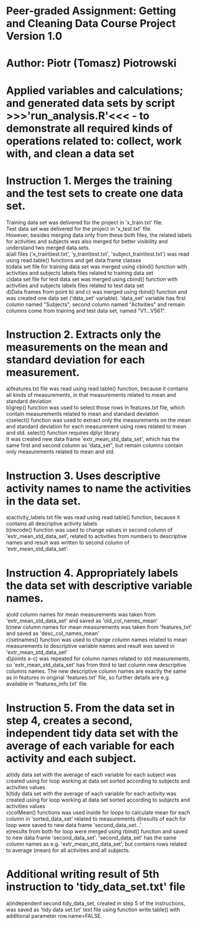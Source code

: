 Peer-graded Assignment: Getting and Cleaning Data Course Project
Version 1.0
==================================================================
Author: Piotr (Tomasz) Piotrowski
==================================================================


Applied variables and calculations; and generated data sets by script >>>'run_analysis.R'<<< - to demonstrate all required kinds of operations related to: collect, work with, and clean a data set
========================================================================================================================================================================================================

Instruction 1. Merges the training and the test sets to create one data set.
==========================================================================================
Training data set was delivered for the project in 'x_train.txt' file. <br />
Test data set was delivered for the project in 'x_test.txt' file. <br />
However, besides merging data only from these both files, the related labels for activities and subjects was also merged for better visibility and understand two merged data sets. <br />
a)all files ('x_train\test.txt', 'y_train\test.txt', 'subject_train\test.txt') was read using read.table() functions and get data frame classes <br />
b)data set file for training data set was merged using cbind() function with activities and subjects labels files related to training data set <br />
c)data set file for test data set was merged using cbind() function with activities and subjects labels files related to test data set <br /> 
d)Data frames from point b) and c) was merged using rbind() function and was created one data set ('data_set' variable).
'data_set' variable has first column named "Subjects", second column named "Activities" and remain columns come from training and test data set, named "V1...V561". <br />

Instruction 2. Extracts only the measurements on the mean and standard deviation for each measurement.
=====================================================================================================================
a)features.txt file was read using read.table() function, because it contains all kinds of measurements, in that measurements related to mean and standard deviation <br />
b)grep() function was used to select those rows in features.txt file, which contain measurements related to mean and standard deviation <br />
c)select() function was used to extract only the measurements on the mean and standard deviation for each measurement using rows related to mean and std. select() function requires dplyr library <br />
It was created new data frame 'extr_mean_std_data_set', which has the same first and second column as 'data_set", but remain columns contain only measurements related to mean and std. <br />

Instruction 3. Uses descriptive activity names to name the activities in the data set.
=====================================================================================================
a)activity_labels.txt file was read using read.table() function, because it contains all descriptive activity labels <br />
b)recode() function was used to change values in second column of 'extr_mean_std_data_set', related to activities from numbers to descriptive names and result was written to second column of 'extr_mean_std_data_set'. <br />

Instruction 4. Appropriately labels the data set with descriptive variable names.
==============================================================================================
a)old column names for mean measurements was taken from 'extr_mean_std_data_set' and saved as 'old_col_names_mean' <br />
b)new column names for mean measurements was taken from 'features_txt' and saved as 'desc_col_names_mean' <br />
c)setnames() function was used to change column names related to mean measurements to descriptive variable names and result was saved in 'extr_mean_std_data_set' <br />
d)points a-c) was repeated for column names related to std measurements, so 'extr_mean_std_data_set' has from third to last column new descriptive columns names. The new descriptive column names are exactly the same as in features in original 'features.txt' file, so further details are e.g. available in 'features_info.txt' file. <br />

Instruction 5. From the data set in step 4, creates a second, independent tidy data set with the average of each variable for each activity and each subject.
==========================================================================================================================================================================
a)tidy data set with the average of each variable for each subject was created using for loop working at data set sorted according to subjects and activities values <br />
b)tidy data set with the average of each variable for each activity was created using for loop working at data set sorted according to subjects and activities values <br />
c)colMean() functions was used inside for loops to calculate mean for each column in 'sorted_data_set' related to measurements
d)results of each for loop were saved to new data frame 'second_data_set...' <br />
e)results from both for loop were merged using rbind() function and saved to new data frame 'second_data_set'. 'second_data_set' has the same column names as e.g. 'extr_mean_std_data_set', but contains rows related to average (mean) for all activities and all subjects. <br />

Additional writing result of 5th instruction to 'tidy_data_set.txt' file
===============================================================================
a)independent second tidy_data_set, created in step 5 of the instructions, was saved as 'tidy data set.txt' text file using function write.table() with additional parameter row.name=FALSE. <br />
